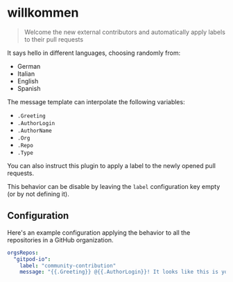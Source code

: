 # willkommen

> Welcome the new external contributors and automatically apply labels to their pull requests

It says hello in different languages, choosing randomly from:

- German
- Italian
- English
- Spanish

The message template can interpolate the following variables:

- `.Greeting`
- `.AuthorLogin`
- `.AuthorName`
- `.Org`
- `.Repo`
- `.Type`

You can also instruct this plugin to apply a label to the newly opened pull requests.

This behavior can be disable by leaving the `label` configuration key empty (or by not defining it).

## Configuration

Here's an example configuration applying the behavior to all the repositories in a GitHub organization.

```yaml
orgsRepos:
  "gitpod-io":
    label: "community-contribution"
    message: "{{.Greeting}} @{{.AuthorLogin}}! It looks like this is your first {{.Type}} to {{.Org}}/{{.Repo}} 🎉"
```

